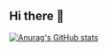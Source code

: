 ## Hi there 👋


[![Anurag's GitHub stats](https://github-readme-stats.vercel.app/api?username=TheGreatPintoJ&show_icons=true&theme=transparent&hide_border=true)](https://github.com/TheGreatPintoJ)